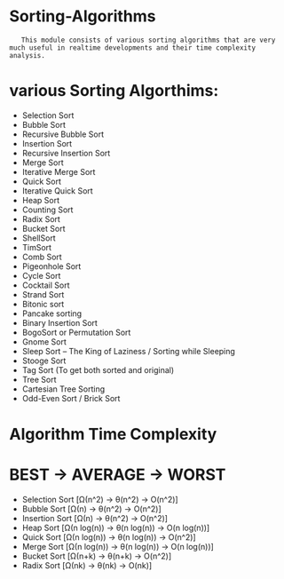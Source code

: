 # Sorting-Algorithms

       This module consists of various sorting algorithms that are very much useful in realtime developments and their time complexity analysis. 

# various Sorting Algorthims: 
- Selection Sort
- Bubble Sort
- Recursive Bubble Sort
- Insertion Sort
- Recursive Insertion Sort
- Merge Sort
- Iterative Merge Sort
- Quick Sort
- Iterative Quick Sort
- Heap Sort
- Counting Sort
- Radix Sort
- Bucket Sort
- ShellSort
- TimSort
- Comb Sort
- Pigeonhole Sort
- Cycle Sort
- Cocktail Sort
- Strand Sort
- Bitonic sort
- Pancake sorting
- Binary Insertion Sort
- BogoSort or Permutation Sort
- Gnome Sort
- Sleep Sort – The King of Laziness / Sorting while Sleeping
- Stooge Sort
- Tag Sort (To get both sorted and original)
- Tree Sort
- Cartesian Tree Sorting
- Odd-Even Sort / Brick Sort

# Algorithm	Time Complexity	 

# 	  BEST -> AVERAGE -> WORST	 
- Selection Sort [Ω(n^2) -> θ(n^2) -> O(n^2)]	 
- Bubble Sort [Ω(n) -> θ(n^2) -> O(n^2)]	 
- Insertion Sort [Ω(n) -> θ(n^2) -> O(n^2)]	 
- Heap Sort [Ω(n log(n)) -> θ(n log(n)) -> O(n log(n))]	 
- Quick Sort [Ω(n log(n)) -> θ(n log(n)) -> O(n^2)]	 
- Merge Sort [Ω(n log(n)) -> θ(n log(n)) -> O(n log(n))] 
- Bucket Sort [Ω(n+k)	-> θ(n+k) -> O(n^2)]	 
- Radix Sort [Ω(nk) -> θ(nk) -> O(nk)]
